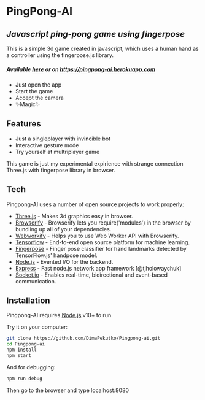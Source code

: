 # PingPong-AI
## _Javascript ping-pong game using fingerpose_

This is a simple 3d game created in javascript, which uses a human hand as a controller using the fingerpose.js library. 
##### Available [here] or on https://pingpong-ai.herokuapp.com

- Just open the app
- Start the game
-  Accept the camera 
- ✨Magic✨

## Features

- Just a singleplayer with invincible bot
- Interactive gesture mode
- Try yourself at multriplayer game

This game is just my experimental expirience with strange connection Three.js with fingerpose library in browser.

## Tech

Pingpong-AI uses a number of open source projects to work properly:

- [Three.js] - Makes 3d graphics easy in browser.
- [Browserify] - Browserify lets you require('modules') in the browser by bundling up all of your dependencies.
- [Webworkify] - Helps you to use Web Worker API with Browserify.
- [Tensorflow] - End-to-end open source platform for machine learning.
- [Fingerpose] - Finger pose classifier for hand landmarks detected by TensorFlow.js' handpose model. 
- [Node.js] - Evented I/O for the backend.
- [Express] - Fast node.js network app framework [@tjholowaychuk]
- [Socket.io] -  Enables real-time, bidirectional and event-based communication.

## Installation

Pingpong-AI requires [Node.js](https://nodejs.org/) v10+ to run.

Try it on your computer:

```sh
git clone https://github.com/DimaPekutko/Pingpong-ai.git
cd Pingpong-ai
npm install
npm start
```

And for debugging:

```sh
npm run debug
```

Then go to the browser and type localhost:8080

   [here]: <https://www.pingpongai.ml>
   [Three.js]: <http://threejs.org>
   [Browserify]: <http://browserify.org>
   [Webworkify]: <https://www.npmjs.com/package/webworkify>
   [Tensorflow]: <http://tensorflow.org>
   [Fingerpose]: <http://github.com/andypotato/fingerpose>
   [Node.js]: <http://nodejs.org>
   [Express]: <http://expressjs.com>
   [Socket.io]: <http://socket.io>

